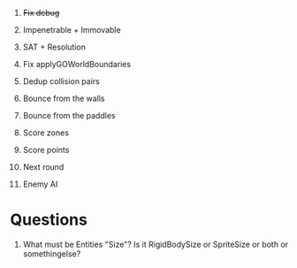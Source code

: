 


1. ~~Fix debug~~
1. Impenetrable + Immovable
1. SAT + Resolution
1. Fix applyGOWorldBoundaries
1. Dedup collision pairs

1. Bounce from the walls
1. Bounce from the paddles
1. Score zones
1. Score points
1. Next round
1. Enemy AI

# Questions

1. What must be Entities "Size"? Is it RigidBodySize or SpriteSize or both or somethingelse? 